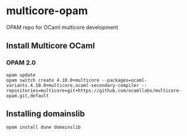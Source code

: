 # multicore-opam
OPAM repo for OCaml multicore development

## Install Multicore OCaml

### OPAM 2.0

```
opam update
opam switch create 4.10.0+multicore --packages=ocaml-variants.4.10.0+multicore,ocaml-secondary-compiler --repositories=multicore=git+https://github.com/ocamllabs/multicore-opam.git,default
```

## Installing domainslib

```
opam install dune domainslib
```
